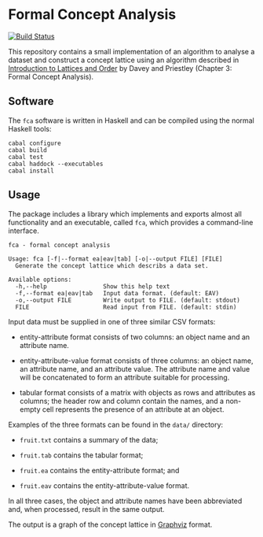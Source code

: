 Formal Concept Analysis
=======================

[![Build Status][badge]][build-log]

[build-log]: https://travis-ci.org/thsutton/fca
[badge]: https://travis-ci.org/thsutton/fca.png?branch=master

This repository contains a small implementation of an algorithm to
analyse a dataset and construct a concept lattice using an algorithm
described in [Introduction to Lattices and Order][book] by Davey and
Priestley (Chapter 3: Formal Concept Analysis).

[book]: http://amzn.to/1nZgMdu

Software
--------

The `fca` software is written in Haskell and can be compiled using the normal
Haskell tools:

````{.shell}
cabal configure
cabal build
cabal test
cabal haddock --executables
cabal install
````

Usage
-----

The package includes a library which implements and exports almost all
functionality and an executable, called `fca`, which provides a command-line
interface.

````
fca - formal concept analysis

Usage: fca [-f|--format ea|eav|tab] [-o|--output FILE] [FILE]
  Generate the concept lattice which describs a data set.

Available options:
  -h,--help                Show this help text
  -f,--format ea|eav|tab   Input data format. (default: EAV)
  -o,--output FILE         Write output to FILE. (default: stdout)
  FILE                     Read input from FILE. (default: stdin)
````

Input data must be supplied in one of three similar CSV formats:

- entity-attribute format consists of two columns: an object name and an
attribute name.

- entity-attribute-value format consists of three columns: an object name, an
attribute name, and an attribute value. The attribute name and value will be
concatenated to form an attribute suitable for processing.

- tabular format consists of a matrix with objects as rows and attributes as
columns; the header row and column contain the names, and a non-empty cell
represents the presence of an attribute at an object.

Examples of the three formats can be found in the `data/` directory:

- `fruit.txt` contains a summary of the data;

- `fruit.tab` contains the tabular format;

- `fruit.ea` contains the entity-attribute format; and

- `fruit.eav` contains the entity-attribute-value format.

In all three cases, the object and attribute names have been abbreviated and,
when processed, result in the same output.

The output is a graph of the concept lattice in [Graphviz][graphviz] format.

[graphviz]: http://graphviz.org/
